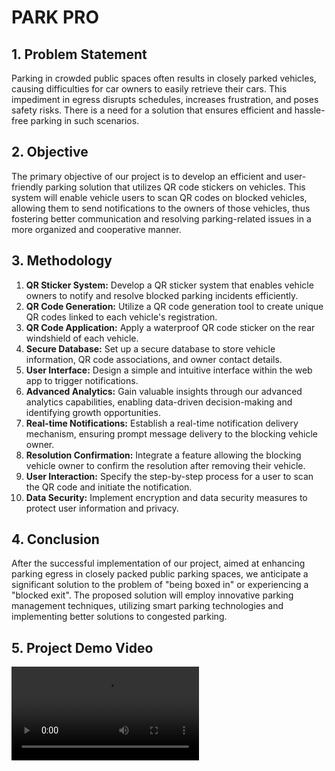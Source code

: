 # PARK PRO

## 1. Problem Statement
Parking in crowded public spaces often results in closely parked vehicles, causing difficulties for car owners to easily retrieve their cars. This impediment in egress disrupts schedules, increases frustration, and poses safety risks. There is a need for a solution that ensures efficient and hassle-free parking in such scenarios.

## 2. Objective
The primary objective of our project is to develop an efficient and user-friendly parking solution that utilizes QR code stickers on vehicles. This system will enable vehicle users to scan QR codes on blocked vehicles, allowing them to send notifications to the owners of those vehicles, thus fostering better communication and resolving parking-related issues in a more organized and cooperative manner.

## 3. Methodology
1. **QR Sticker System:** Develop a QR sticker system that enables vehicle owners to notify and resolve blocked parking incidents efficiently.
2. **QR Code Generation:** Utilize a QR code generation tool to create unique QR codes linked to each vehicle's registration.
3. **QR Code Application:** Apply a waterproof QR code sticker on the rear windshield of each vehicle.
4. **Secure Database:** Set up a secure database to store vehicle information, QR code associations, and owner contact details.
5. **User Interface:** Design a simple and intuitive interface within the web app to trigger notifications.
6. **Advanced Analytics:** Gain valuable insights through our advanced analytics capabilities, enabling data-driven decision-making and identifying growth opportunities.
7. **Real-time Notifications:** Establish a real-time notification delivery mechanism, ensuring prompt message delivery to the blocking vehicle owner.
8. **Resolution Confirmation:** Integrate a feature allowing the blocking vehicle owner to confirm the resolution after removing their vehicle.
9. **User Interaction:** Specify the step-by-step process for a user to scan the QR code and initiate the notification.
10. **Data Security:** Implement encryption and data security measures to protect user information and privacy.

## 4. Conclusion
After the successful implementation of our project, aimed at enhancing parking egress in closely packed public parking spaces, we anticipate a significant solution to the problem of "being boxed in" or experiencing a "blocked exit". The proposed solution will employ innovative parking management techniques, utilizing smart parking technologies and implementing better solutions to congested parking.

## 5. Project Demo Video

![Project Demo](https://github.com/Ankit2002gaidhar/PARKPRO/blob/main/ParkPro_Video.mp4)
